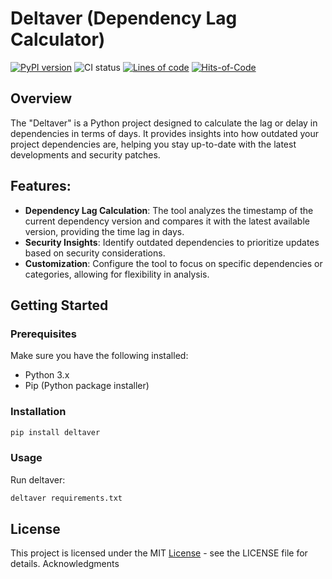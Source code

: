 <!-- 
The MIT License (MIT).

Copyright (c) 2023-2025 Almaz Ilaletdinov <a.ilaletdinov@yandex.ru>

Permission is hereby granted, free of charge, to any person obtaining a copy
of this software and associated documentation files (the "Software"), to deal
in the Software without restriction, including without limitation the rights
to use, copy, modify, merge, publish, distribute, sublicense, and/or sell
copies of the Software, and to permit persons to whom the Software is
furnished to do so, subject to the following conditions:

The above copyright notice and this permission notice shall be included in all
copies or substantial portions of the Software.

THE SOFTWARE IS PROVIDED "AS IS", WITHOUT WARRANTY OF ANY KIND,
EXPRESS OR IMPLIED, INCLUDING BUT NOT LIMITED TO THE WARRANTIES OF
MERCHANTABILITY, FITNESS FOR A PARTICULAR PURPOSE AND NONINFRINGEMENT.
IN NO EVENT SHALL THE AUTHORS OR COPYRIGHT HOLDERS BE LIABLE FOR ANY CLAIM,
DAMAGES OR OTHER LIABILITY, WHETHER IN AN ACTION OF CONTRACT, TORT OR
OTHERWISE, ARISING FROM, OUT OF OR IN CONNECTION WITH THE SOFTWARE OR THE USE
OR OTHER DEALINGS IN THE SOFTWARE.
-->
# Deltaver (Dependency Lag Calculator)

[![PyPI version](https://badge.fury.io/py/deltaver.svg)](https://badge.fury.io/py/deltaver)
![CI status](https://github.com/blablatdinov/deltaver/actions/workflows/pr-check.yml/badge.svg?branch=master)
[![Lines of code](https://tokei.rs/b1/github/blablatdinov/deltaver?type=python)](https://github.com/XAMPPRocky/tokei_rs)
[![Hits-of-Code](https://hitsofcode.com/github/blablatdinov/deltaver)](https://hitsofcode.com/github/blablatdinov/deltaver/view)

## Overview

The "Deltaver" is a Python project designed to calculate the lag or delay in dependencies in terms of days. It provides insights into how outdated your project dependencies are, helping you stay up-to-date with the latest developments and security patches.

## Features:

- **Dependency Lag Calculation**: The tool analyzes the timestamp of the current dependency version and compares it with the latest available version, providing the time lag in days.
- **Security Insights**: Identify outdated dependencies to prioritize updates based on security considerations.
- **Customization**: Configure the tool to focus on specific dependencies or categories, allowing for flexibility in analysis.

## Getting Started
### Prerequisites

Make sure you have the following installed:

- Python 3.x
- Pip (Python package installer)

### Installation

```bash
pip install deltaver
```

### Usage

Run deltaver:

```bash
deltaver requirements.txt
```

## License

This project is licensed under the MIT [License](LICENSE) - see the LICENSE file for details.
Acknowledgments
